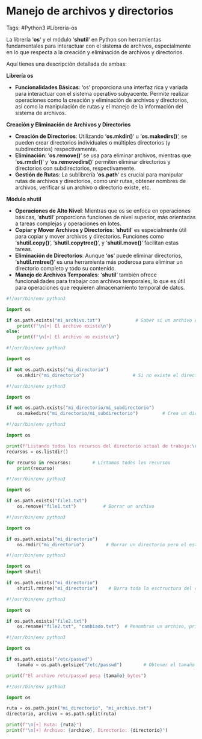 # Manejo de archivos y directorios 

Tags: #Python3 #Libreria-os

La librería ‘**os**‘ y el módulo ‘**shutil**‘ en Python son herramientas fundamentales para interactuar con el sistema de archivos, especialmente en lo que respecta a la creación y eliminación de archivos y directorios.

Aquí tienes una descripción detallada de ambas:

**Librería os**
- **Funcionalidades Básicas**: ‘os’ proporciona una interfaz rica y variada para interactuar con el sistema operativo subyacente. Permite realizar operaciones como la creación y eliminación de archivos y directorios, así como la manipulación de rutas y el manejo de la información del sistema de archivos.

**Creación y Eliminación de Archivos y Directorios**
- **Creación de Directorios**: Utilizando ‘**os.mkdir()**‘ u ‘**os.makedirs()**‘, se pueden crear directorios individuales o múltiples directorios (y subdirectorios) respectivamente.
- **Eliminación**: ‘**os.remove()**‘ se usa para eliminar archivos, mientras que ‘**os.rmdir()**‘ y ‘**os.removedirs()**‘ permiten eliminar directorios y directorios con subdirectorios, respectivamente.
- **Gestión de Rutas**: La sublibrería ‘**os.path**‘ es crucial para manipular rutas de archivos y directorios, como unir rutas, obtener nombres de archivos, verificar si un archivo o directorio existe, etc.

**Módulo shutil**
- **Operaciones de Alto Nivel**: Mientras que os se enfoca en operaciones básicas, ‘**shutil**‘ proporciona funciones de nivel superior, más orientadas a tareas complejas y operaciones en lotes.
- **Copiar y Mover Archivos y Directorios**: ‘**shutil**‘ es especialmente útil para copiar y mover archivos y directorios. Funciones como ‘**shutil.copy()**‘, ‘**shutil.copytree()**‘, y ‘**shutil.move()**‘ facilitan estas tareas.
- **Eliminación de Directorios**: Aunque ‘**os**‘ puede eliminar directorios, ‘**shutil.rmtree()**‘ es una herramienta más poderosa para eliminar un directorio completo y todo su contenido.
- **Manejo de Archivos Temporales**: ‘**shutil**‘ también ofrece funcionalidades para trabajar con archivos temporales, lo que es útil para operaciones que requieren almacenamiento temporal de datos.


```python 
#!/usr/bin/env python3 

import os

if os.path.exists("mi_archivo.txt")             # Saber si un archivo existe o no 
	print(f"\n[+] El archivo existe\n")
else: 
	print(f"\n[+] El archivo no existe\n")
```

```python 
#!/usr/bin/env python3 

import os

if not os.path.exists("mi_directorio")         
	os.mkdir("mi_directorio")                  # Si no existe el directorio, lo crea
``` 

```python 
#!/usr/bin/env python3 

import os

if not os.path.exists("mi_directorio/mi_subdirectorio")     
	os.makedirs("mi_directorio/mi_subdirectorio")         # Crea un dir y su sub-dir
```

```python 
#!/usr/bin/env python3 

import os

print(f"Listando todos los recursos del directorio actual de trabajo:\n")    
recursos = os.listdir()           

for recurso in recursos:        # Listamos todos los recursos
	print(recurso)
```

```python 
#!/usr/bin/env python3 

import os

if os.path.exists("file1.txt")       
	os.remove("file1.txt")          # Borrar un archivo
```

```python 
#!/usr/bin/env python3 

import os

if os.path.exists("mi_directorio")   
	os.rmdir("mi_directorio")        # Borrar un directorio pero el este debe de estar vacio
```

```python 
#!/usr/bin/env python3 

import os
import shutil

if os.path.exists("mi_directorio")   
	shutil.rmtree("mi_directorio")    # Borra toda la esctructura del directorio 
```

```python 
#!/usr/bin/env python3 

import os

if os.path.exists("file2.txt")   
	os.rename("file2.txt", "cambiado.txt")  # Renombras un archivo, primero va el 'origen' y despues el 'destino'
```

```python 
#!/usr/bin/env python3 

import os

if os.path.exists("/etc/passwd")   
	tamaño = os.path.getsize("/etc/passwd")        # Obtener el tamaño de un archivo 

print(f"El archivo /etc/passwd pesa {tamaño} bytes")
```

```python 
#!/usr/bin/env python3 

import os

ruta = os.path.join("mi_directorio", "mi_archivo.txt")
directorio, archivo = os.path.split(ruta)

print(f"\n[+] Ruta: {ruta}")
print(f"\n[+] Archivo: {archivo}, Directorio: {directorio}")
```
